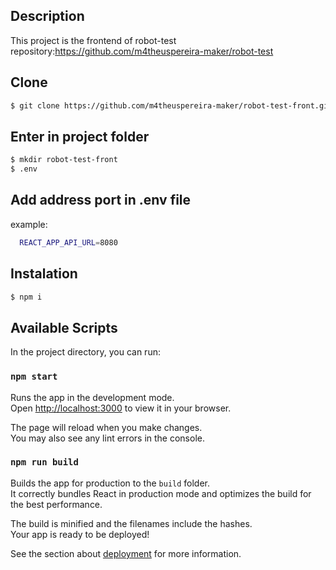 ## Description

This project is the frontend of robot-test repository:https://github.com/m4theuspereira-maker/robot-test

## Clone
```bash
$ git clone https://github.com/m4theuspereira-maker/robot-test-front.git
```
## Enter in project folder
```bash
$ mkdir robot-test-front
$ .env
```
## Add address port in .env file
example: 
```bash
  REACT_APP_API_URL=8080
```
## Instalation

```bash
$ npm i
```

## Available Scripts

In the project directory, you can run:

### `npm start`

Runs the app in the development mode.\
Open [http://localhost:3000](http://localhost:3000) to view it in your browser.

The page will reload when you make changes.\
You may also see any lint errors in the console.

### `npm run build`

Builds the app for production to the `build` folder.\
It correctly bundles React in production mode and optimizes the build for the best performance.

The build is minified and the filenames include the hashes.\
Your app is ready to be deployed!

See the section about [deployment](https://facebook.github.io/create-react-app/docs/deployment) for more information.
